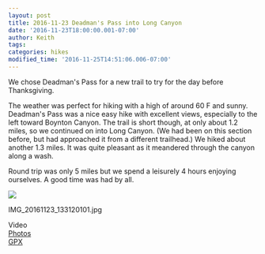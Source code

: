 ```yaml
---
layout: post
title: 2016-11-23 Deadman's Pass into Long Canyon
date: '2016-11-23T18:00:00.001-07:00'
author: Keith
tags: 
categories: hikes
modified_time: '2016-11-25T14:51:06.006-07:00'
---
```


We chose Deadman's Pass for a new trail to try for the day before
Thanksgiving.

The weather was perfect for hiking with a high of around
60 F and sunny. Deadman's Pass was a nice easy hike with excellent views, especially to
the left toward Boynton Canyon. The trail is short though, at only about
1.2 miles, so we continued on into Long Canyon. (We had been on this
section before, but had approached it from a different trailhead.) We
hiked about another 1.3 miles. It was quite pleasant as it meandered
through the canyon along a wash.  
  
Round trip was only 5 miles but we spend a leisurely 4 hours enjoying
ourselves. A good time was had by all.  
  
[![](https://4.bp.blogspot.com/N2E_lI75bT_l24g1Ah57QinsFwqhbomtvBg1Bqpt4-uYhTLMGUbU_ET6gDBr7S_pc62gmMdhRT0AR4G4cnELph1xgVS_XWirk73K4znTPKNsD1_8B-DXoq4-JQpXHGA9X4nJX5fBPzdBPS7FIL6CCvj26sjXjmh4cnJ3h5qCUhr70LoyKDs1xz3go7eco2XDe7FNS6Q_ru7tDLKA0kKN6zmSoneJbTu3m8S9u4CHXJGxJw-IHRZqsoeUKcaWo6ntaQqjKDYBPV0EeY3TgB6pY2-CFYFgxmej1EyQULxq9ASPaS_bfBH1jq_U3PBF3qCBMA7BrEKrjKG3BRxujnIJjA9_mbMopBTwQ8UjG3ivYg0mbz7irotnqjUuSzDrwkHl6x4vTGNrI2yPxSegZ105sR784__dp7hkrHykBfKPR4Yn4mqIZJteH4oiI7ClRGzXBmVFxDJM01FVqNxRhkLQDBo6SlDpoJppcI9-7hYnSzfiQ8uMcEwuXex7fsapxiHNM1jqfaP4eWnwDLXYSYI86nf5UnbRS3V_TWJbX-XAgIWJsEemn6jS7xjjx-pzVWoPLL5lg_RUUiPDwEmvJmSFlbd_Zp77-BLs3qFMY3VNoKgtqscCxA=w1362-h765-no)](https://4.bp.blogspot.com/N2E_lI75bT_l24g1Ah57QinsFwqhbomtvBg1Bqpt4-uYhTLMGUbU_ET6gDBr7S_pc62gmMdhRT0AR4G4cnELph1xgVS_XWirk73K4znTPKNsD1_8B-DXoq4-JQpXHGA9X4nJX5fBPzdBPS7FIL6CCvj26sjXjmh4cnJ3h5qCUhr70LoyKDs1xz3go7eco2XDe7FNS6Q_ru7tDLKA0kKN6zmSoneJbTu3m8S9u4CHXJGxJw-IHRZqsoeUKcaWo6ntaQqjKDYBPV0EeY3TgB6pY2-CFYFgxmej1EyQULxq9ASPaS_bfBH1jq_U3PBF3qCBMA7BrEKrjKG3BRxujnIJjA9_mbMopBTwQ8UjG3ivYg0mbz7irotnqjUuSzDrwkHl6x4vTGNrI2yPxSegZ105sR784__dp7hkrHykBfKPR4Yn4mqIZJteH4oiI7ClRGzXBmVFxDJM01FVqNxRhkLQDBo6SlDpoJppcI9-7hYnSzfiQ8uMcEwuXex7fsapxiHNM1jqfaP4eWnwDLXYSYI86nf5UnbRS3V_TWJbX-XAgIWJsEemn6jS7xjjx-pzVWoPLL5lg_RUUiPDwEmvJmSFlbd_Zp77-BLs3qFMY3VNoKgtqscCxA=w1362-h765-no)

IMG_20161123_133120101.jpg
  
Video  
[Photos](https://goo.gl/photos/PhycoYjwMSfZy5sf7)  
[GPX](https://drive.google.com/open?id=0B05YxhE9Av-PdnBsWGlPRGpyT2c)  
  
